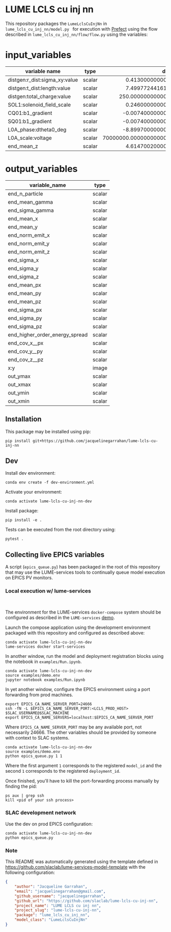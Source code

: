 # LUME LCLS cu inj nn

This repository packages the `LumeLclsCuInjNn` in `lume_lcls_cu_inj_nn/model.py ` for execution with [Prefect](https://docs.prefect.io/) using the flow described in `lume_lcls_cu_inj_nn/flow/flow.py` using the variables:

<!--- The input and output variable tables are replaced when generating the project in template/hooks/post_gen_project.py-->
# input_variables
|        variable name        | type |        default         |
|-----------------------------|------|-----------------------:|
|distgen:r_dist:sigma_xy:value|scalar|       0.413000000000000|
|distgen:t_dist:length:value  |scalar|       7.499772441611215|
|distgen:total_charge:value   |scalar|     250.000000000000000|
|SOL1:solenoid_field_scale    |scalar|       0.246000000000000|
|CQ01:b1_gradient             |scalar|      -0.007400000000000|
|SQ01:b1_gradient             |scalar|      -0.007400000000000|
|L0A_phase:dtheta0_deg        |scalar|      -8.899700000000000|
|L0A_scale:voltage            |scalar|70000000.000000000000000|
|end_mean_z                   |scalar|       4.614700200000000|


# output_variables
|        variable_name         | type |
|------------------------------|------|
|end_n_particle                |scalar|
|end_mean_gamma                |scalar|
|end_sigma_gamma               |scalar|
|end_mean_x                    |scalar|
|end_mean_y                    |scalar|
|end_norm_emit_x               |scalar|
|end_norm_emit_y               |scalar|
|end_norm_emit_z               |scalar|
|end_sigma_x                   |scalar|
|end_sigma_y                   |scalar|
|end_sigma_z                   |scalar|
|end_mean_px                   |scalar|
|end_mean_py                   |scalar|
|end_mean_pz                   |scalar|
|end_sigma_px                  |scalar|
|end_sigma_py                  |scalar|
|end_sigma_pz                  |scalar|
|end_higher_order_energy_spread|scalar|
|end_cov_x__px                 |scalar|
|end_cov_y__py                 |scalar|
|end_cov_z__pz                 |scalar|
|x:y                           |image |
|out_ymax                      |scalar|
|out_xmax                      |scalar|
|out_ymin                      |scalar|
|out_xmin                      |scalar|



## Installation

This package may be installed using pip:
```
pip install git+https://github.com/jacquelinegarrahan/lume-lcls-cu-inj-nn
```


## Dev

Install dev environment:
```
conda env create -f dev-environment.yml
```

Activate your environment:
```
conda activate lume-lcls-cu-inj-nn-dev
```

Install package:
```
pip install -e .
```

Tests can be executed from the root directory using:
```
pytest .
```

## Collecting live EPICS variables
A script (`epics_queue.py`) has been packaged in the root of this repository that may use the LUME-services tools to continually queue model execution on EPICS PV monitors.

### Local execution w/ lume-services
<br>

The environment for the LUME-services `docker-compose` system should be configured as described in the `LUME-services` [demo](https://slaclab.github.io/lume-services/demo/#11-start-services-with-docker-compose).

Launch the compose application using the development environment packaged with this repository and configured as described above:
```
conda activate lume-lcls-cu-inj-nn-dev
lume-services docker start-services
```

In another window, run the model and deployment registration blocks using the notebook in `examples/Run.ipynb`.
```
conda activate lume-lcls-cu-inj-nn-dev
source examples/demo.env
jupyter notebook examples/Run.ipynb
```

In yet another window, configure the EPICS environment using a port forwarding from prod machines.
```
export EPICS_CA_NAME_SERVER_PORT=24666
ssh -fN -L $EPICS_CA_NAME_SERVER_PORT:<LCLS_PROD_HOST> $SLAC_USERNAME@$SLAC_MACHINE
export EPICS_CA_NAME_SERVERS=localhost:$EPICS_CA_NAME_SERVER_PORT
```
Where `EPICS_CA_NAME_SERVER_PORT` may be any available port, not necessarily 24666. The other variables should be provided by someone with context to SLAC systems.

```
conda activate lume-lcls-cu-inj-nn-dev
source examples/demo.env
python epics_queue.py 1 1
```
Where the first argument `1` corresponds to the registered `model_id` and the second `1` corresponds to the registered `deployment_id`.

Once finished, you'll have to kill the port-forwarding process manually by finding the pid:
```
ps aux | grep ssh
kill <pid of your ssh process>
```

### SLAC development network
Use the dev on prod EPICS configuration:

```
conda activate lume-lcls-cu-inj-nn-dev
python epics_queue.py
```



### Note
This README was automatically generated using the template defined in https://github.com/slaclab/lume-services-model-template with the following configuration:

```json
{
    "author": "Jacqueline Garrahan",
    "email": "jacquelinegarrahan@gmail.com",
    "github_username": "jacquelinegarrahan",
    "github_url": "https://github.com/slaclab/lume-lcls-cu-inj-nn",
    "project_name": "LUME LCLS cu inj nn", 
    "project_slug": "lume-lcls-cu-inj-nn", 
    "package": "lume_lcls_cu_inj_nn",
    "model_class": "LumeLclsCuInjNn"
}
```

